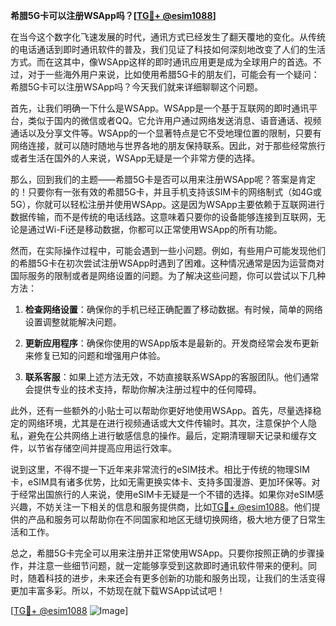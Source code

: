 **希腊5G卡可以注册WSApp吗？[[TG💪+ @esim1088](https://t.me/s/esim1088)]**

在当今这个数字化飞速发展的时代，通讯方式已经发生了翻天覆地的变化。从传统的电话通话到即时通讯软件的普及，我们见证了科技如何深刻地改变了人们的生活方式。而在这其中，像WSApp这样的即时通讯应用更是成为全球用户的首选。不过，对于一些海外用户来说，比如使用希腊5G卡的朋友们，可能会有一个疑问：希腊5G卡可以注册WSApp吗？今天我们就来详细聊聊这个问题。

首先，让我们明确一下什么是WSApp。WSApp是一个基于互联网的即时通讯平台，类似于国内的微信或者QQ。它允许用户通过网络发送消息、语音通话、视频通话以及分享文件等。WSApp的一个显著特点是它不受地理位置的限制，只要有网络连接，就可以随时随地与世界各地的朋友保持联系。因此，对于那些经常旅行或者生活在国外的人来说，WSApp无疑是一个非常方便的选择。

那么，回到我们的主题——希腊5G卡是否可以用来注册WSApp呢？答案是肯定的！只要你有一张有效的希腊5G卡，并且手机支持该SIM卡的网络制式（如4G或5G），你就可以轻松注册并使用WSApp。这是因为WSApp主要依赖于互联网进行数据传输，而不是传统的电话线路。这意味着只要你的设备能够连接到互联网，无论是通过Wi-Fi还是移动数据，你都可以正常使用WSApp的所有功能。

然而，在实际操作过程中，可能会遇到一些小问题。例如，有些用户可能发现他们的希腊5G卡在初次尝试注册WSApp时遇到了困难。这种情况通常是因为运营商对国际服务的限制或者是网络设置的问题。为了解决这些问题，你可以尝试以下几种方法：

1. **检查网络设置**：确保你的手机已经正确配置了移动数据。有时候，简单的网络设置调整就能解决问题。
   
2. **更新应用程序**：确保你使用的WSApp版本是最新的。开发商经常会发布更新来修复已知的问题和增强用户体验。

3. **联系客服**：如果上述方法无效，不妨直接联系WSApp的客服团队。他们通常会提供专业的技术支持，帮助你解决注册过程中的任何障碍。

此外，还有一些额外的小贴士可以帮助你更好地使用WSApp。首先，尽量选择稳定的网络环境，尤其是在进行视频通话或大文件传输时。其次，注意保护个人隐私，避免在公共网络上进行敏感信息的操作。最后，定期清理聊天记录和缓存文件，以节省存储空间并提高应用运行效率。

说到这里，不得不提一下近年来非常流行的eSIM技术。相比于传统的物理SIM卡，eSIM具有诸多优势，比如无需更换实体卡、支持多国漫游、更加环保等。对于经常出国旅行的人来说，使用eSIM卡无疑是一个不错的选择。如果你对eSIM感兴趣，不妨关注一下相关的信息和服务提供商，比如[TG💪+ @esim1088](https://t.me/s/esim1088)。他们提供的产品和服务可以帮助你在不同国家和地区无缝切换网络，极大地方便了日常生活和工作。

总之，希腊5G卡完全可以用来注册并正常使用WSApp。只要你按照正确的步骤操作，并注意一些细节问题，就一定能够享受到这款即时通讯软件带来的便利。同时，随着科技的进步，未来还会有更多创新的功能和服务出现，让我们的生活变得更加丰富多彩。所以，不妨现在就下载WSApp试试吧！

[[TG💪+ @esim1088](https://t.me/s/esim1088) ![Image](https://i.postimg.cc/4NQfJmqS/Snipaste-2025-05-13-00-14-12.png)]